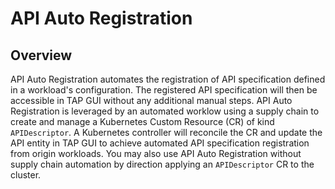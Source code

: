 # API Auto Registration

## <a id='overview'></a> Overview

API Auto Registration automates the registration of API specification defined in a workload's configuration. The registered API specification will then be accessible in TAP GUI without any additional manual steps. API Auto Registration is leveraged by an automated worklow using a supply chain to create and manage a Kubernetes Custom Resource (CR) of kind `APIDescriptor`. A Kubernetes controller will reconcile the CR and update the API entity in TAP GUI to achieve automated API specification registration from origin workloads. You may also use API Auto Registration without supply chain automation by direction applying an `APIDescriptor` CR to the cluster.
